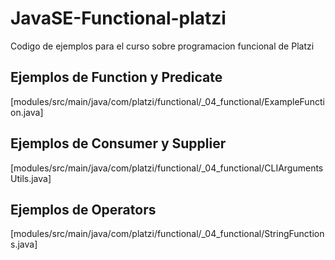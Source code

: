 # JavaSE-Functional-platzi
Codigo de ejemplos para el curso sobre programacion funcional de Platzi

## Ejemplos de Function y Predicate

[modules/src/main/java/com/platzi/functional/_04_functional/ExampleFunction.java]

## Ejemplos de Consumer y Supplier

[modules/src/main/java/com/platzi/functional/_04_functional/CLIArgumentsUtils.java]

## Ejemplos de Operators

[modules/src/main/java/com/platzi/functional/_04_functional/StringFunctions.java]